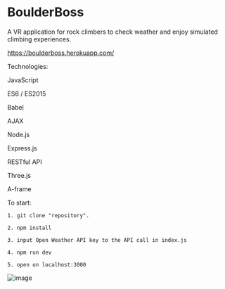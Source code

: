# BoulderBoss
A VR application for rock climbers to check weather and enjoy simulated climbing experiences.

https://boulderboss.herokuapp.com/

  Technologies:

JavaScript

ES6 / ES2015

Babel

AJAX

Node.js

Express.js

RESTful API

Three.js

A-frame

To start:

    1. git clone "repository".

    2. npm install

    3. input Open Weather API key to the API call in index.js

    4. npm run dev

    5. open on localhost:3000

![image](https://cloud.githubusercontent.com/assets/23460835/23146692/db8dd59e-f78d-11e6-8033-54020d18425d.png)
